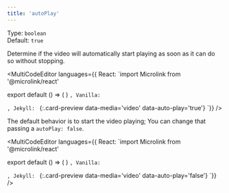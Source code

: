```yaml
---
title: 'autoPlay'
---
```


Type: `boolean`<br/>
Default: `true`

Determine if the video will automatically start playing as soon as it can do so without stopping.

<MultiCodeEditor languages={{
  React: `import Microlink from '@microlink/react' 
  
export default () => (
  <Microlink
    url='https://instagram.com/p/BXHj-DllyYU'
    media='video'
    autoPlay
  />
)
`, Vanilla: `
<script>
  document.addEventListener('DOMContentLoaded', function (event) {
    microlink('a', { media: 'video', autoPlay: true })
  })
</script>
`, Jekyll: `
[](https://instagram.com/p/BXHj-DllyYU){:.card-preview data-media='video' data-auto-play='true'}
`}} 
/>

<Microlink url='https://instagram.com/p/BXHj-DllyYU/' media='video' autoPlay />

<Figcaption children='When a video is playing, you can stop it just clicking over the image.' />

The default behavior is to start the video playing; You can change that passing a `autoPlay: false`.

<MultiCodeEditor languages={{
  React: `import Microlink from '@microlink/react' 
  
export default () => (
  <Microlink
    url='https://instagram.com/p/BXHj-DllyYU'
    media='video'
    autoPlay={false}
  />
)
`, Vanilla: `
<script>
  document.addEventListener('DOMContentLoaded', function (event) {
    microlink('a', { media: 'video', autoPlay: false })
  })
</script>
`, Jekyll: `
[](https://instagram.com/p/BXHj-DllyYU){:.card-preview data-media='video' data-auto-play='false'}
`}} 
/>

<Microlink url='https://instagram.com/p/BXHj-DllyYU/' media='video' autoPlay={false} />
